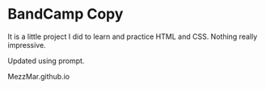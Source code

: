 # BandCamp Copy

It is a little project I did to learn and practice HTML and CSS. Nothing really impressive.

Updated using prompt.

MezzMar.github.io
